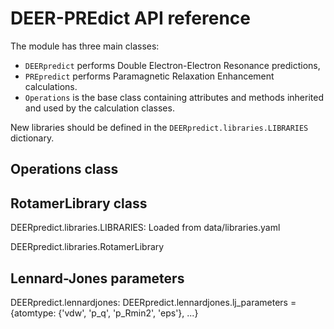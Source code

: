 # DEER-PREdict API reference

The module has three main classes:
- `DEERpredict` performs Double Electron-Electron Resonance predictions,
- `PREpredict` performs Paramagnetic Relaxation Enhancement calculations.
- `Operations` is the base class containing attributes and methods inherited and used by the calculation classes.

New libraries should be defined in the `DEERpredict.libraries.LIBRARIES` dictionary.

## Operations class

## RotamerLibrary class

DEERpredict.libraries.LIBRARIES: Loaded from data/libraries.yaml

DEERpredict.libraries.RotamerLibrary

## Lennard-Jones parameters

DEERpredict.lennardjones: 
DEERpredict.lennardjones.lj_parameters = {atomtype: {'vdw', 'p_q', 'p_Rmin2', 'eps'}, ...}
